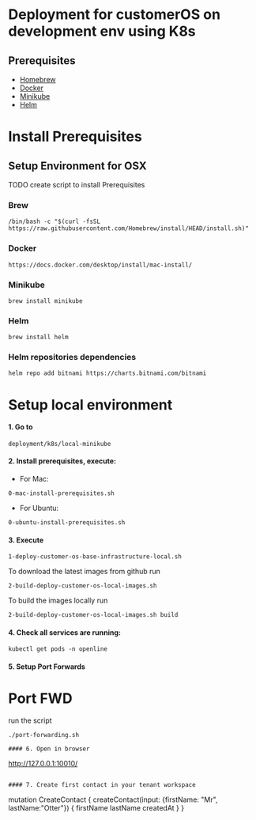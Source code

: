 # Deployment for customerOS on development env using K8s

## Prerequisites
- [Homebrew](https://brew.sh/)
- [Docker](https://www.docker.com/)
- [Minikube](https://minikube.sigs.k8s.io/docs/start/)
- [Helm](https://helm.sh/)

# Install Prerequisites 

## Setup Environment for OSX

TODO create script to install Prerequisites

### Brew
```
/bin/bash -c "$(curl -fsSL https://raw.githubusercontent.com/Homebrew/install/HEAD/install.sh)"
```

### Docker
```
https://docs.docker.com/desktop/install/mac-install/
```

### Minikube 

```
brew install minikube
```

### Helm
```
brew install helm
```

### Helm repositories dependencies  
```
helm repo add bitnami https://charts.bitnami.com/bitnami
```

# Setup local environment
#### 1. Go to 
```
deployment/k8s/local-minikube
```
#### 2. Install prerequisites, execute:

* For Mac:
```
0-mac-install-prerequisites.sh
```
* For Ubuntu:
```
0-ubuntu-install-prerequisites.sh
``` 
#### 3. Execute
```
1-deploy-customer-os-base-infrastructure-local.sh
``` 

To download the latest images from github run
``` 
2-build-deploy-customer-os-local-images.sh
``` 
To build the images locally run
``` 
2-build-deploy-customer-os-local-images.sh build
``` 

#### 4. Check all services are running:
```
kubectl get pods -n openline
```
#### 5. Setup Port Forwards
# Port FWD
run the script
```
./port-forwarding.sh

#### 6. Open in browser
```
http://127.0.0.1:10010/
```

#### 7. Create first contact in your tenant workspace
```
mutation CreateContact {
  createContact(input: {firstName: "Mr", lastName:"Otter"}) {
    firstName
    lastName
    createdAt
  }
}
```

